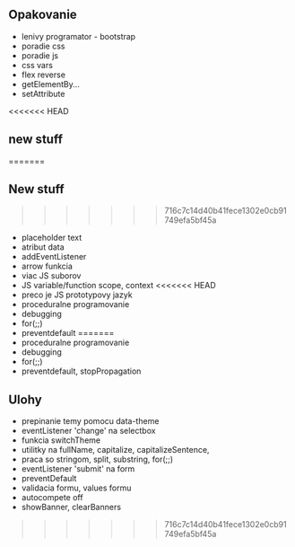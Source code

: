 ## Opakovanie

- lenivy programator - bootstrap
- poradie css
- poradie js
- css vars
- flex reverse
- getElementBy...
- setAttribute

<<<<<<< HEAD
## new stuff
=======
## New stuff
>>>>>>> 716c7c14d40b41fece1302e0cb91749efa5bf45a

- placeholder text
- atribut data
- addEventListener
- arrow funkcia
- viac JS suborov
- JS variable/function scope, context
<<<<<<< HEAD
- preco je JS prototypovy jazyk
- proceduralne programovanie
- debugging
- for(;;)
- preventdefault
=======
- proceduralne programovanie
- debugging
- for(;;)
- preventdefault, stopPropagation

## Ulohy

- prepinanie temy pomocu data-theme
- eventListener 'change' na selectbox
- funkcia switchTheme
- utilitky na fullName, capitalize, capitalizeSentence,
- praca so stringom, split, substring, for(;;)
- eventListener 'submit' na form
- preventDefault
- validacia formu, values formu
- autocompete off
- showBanner, clearBanners
>>>>>>> 716c7c14d40b41fece1302e0cb91749efa5bf45a
